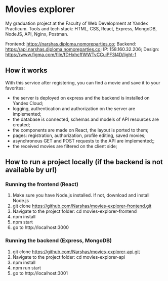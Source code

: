# Movies explorer

My graduation project at the Faculty of Web Development at Yandex Practicum.
Tools and tech stack: HTML, CSS, React, Express, MongoDB, NodeJS, API, Nginx, Postman.

Frontend: https://narshas.diploma.nomoreparties.co;
Backend: https://api.narshas.diploma.nomoreparties.co;
IP: 158.160.32.206;
Design: https://www.figma.com/file/fDHxhcffWWTvCCuiPF3I4D/light-1

## How it works

With this service after registering, you can find a movie and save it to your favorites:

- the server is deployed on express and the backend is installed on Yandex Cloud;
- logging, authentication and authorization on the server are implemented;
- the database is connected, schemas and models of API resources are created;
- the components are made on React, the layout is ported to them;
- pages: registration, authorization, profile editing, saved movies;
- asynchronous GET and POST requests to the API are implemented;;
- the received movies are filtered on the client side;

## How to run a project locally (if the backend is not available by url)

### Running the frontend (React)

1. Make sure you have Node.js installed. If not, download and install Node.js
2. git clone https://github.com/Narshas/movies-explorer-frontend.git
3. Navigate to the project folder: cd movies-explorer-frontend
4. npm install
5. npm start
6. go to http://localhost:3000

### Running the backend (Express, MongoDB)

1. git clone https://github.com/Narshas/movies-explorer-api.git
2. Navigate to the project folder: cd movies-explorer-api
3. npm install
4. npm run start
5. go to http://localhost:3001
